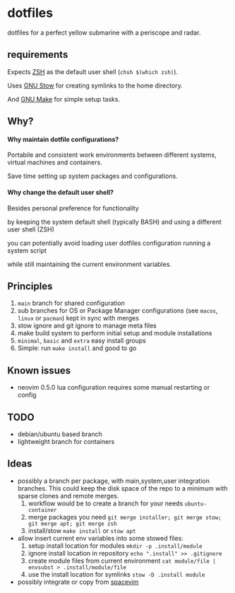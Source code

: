 # dotfiles

dotfiles for a perfect yellow submarine with a periscope and radar.

## requirements

Expects [ZSH](https://zsh.org) as the default user shell (`chsh $(which zsh)`).

Uses [GNU Stow](https://www.gnu.org/software/stow/) for creating symlinks to the home directory.

And [GNU Make](https://www.gnu.org/software/make/) for simple setup tasks.

## Why?

#### Why maintain dotfile configurations?

Portabile and consistent work environments between different systems, virtual machines and containers.

Save time setting up system packages and configurations.

#### Why change the default user shell?

Besides personal preference for functionality

by keeping the system default shell (typically BASH) and using a different user shell (ZSH)

you can potentially avoid loading user dotfiles configuration running a system script

while still maintaining the current environment variables.

## Principles

1. `main` branch for shared configuration
2. sub branches for OS or Package Manager configurations (see `macos`, `linux` or `pacman`) kept in sync with merges
4. stow ignore and git ignore to manage meta files
5. make build system to perform initial setup and module installations
3. `minimal`, `basic` and `extra` easy install groups
4. Simple: run `make install` and good to go

## Known issues

* neovim 0.5.0 lua configuration requires some manual restarting or config

## TODO

* debian/ubuntu based branch
* lightweight branch for containers

## Ideas

* possibly a branch per package, with main,system,user integration branches. This could keep the disk space of the repo
to a minimum with sparse clones and remote merges.
  1. workflow would be to create a branch for your needs `ubuntu-container`
  2. merge packages you need `git merge installer; git merge stow; git merge apt; git merge zsh`
  3. install/stow `make install` or `stow apt`
* allow insert current env variables into some stowed files:
  1. setup install location for modules `mkdir -p .install/module`
  2. ignore install location in repository `echo ".install" >> .gitignore`
  3. create module files from current environment `cat module/file | envsubst > .install/module/file`
  4. use the install location for symlinks `stow -D .install module`
* possibly integrate or copy from [spacevim](https://spacevim.org/)
